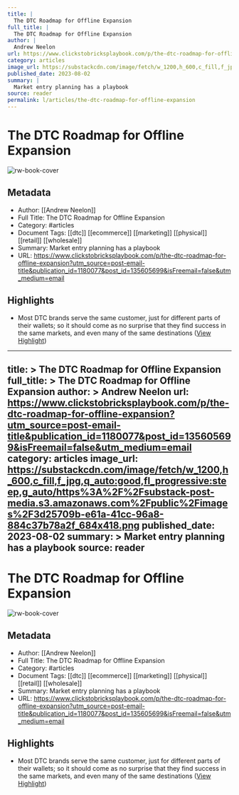 ```yaml
---
title: |
  The DTC Roadmap for Offline Expansion
full_title: |
  The DTC Roadmap for Offline Expansion
author: |
  Andrew Neelon
url: https://www.clickstobricksplaybook.com/p/the-dtc-roadmap-for-offline-expansion?utm_source=post-email-title&publication_id=1180077&post_id=135605699&isFreemail=false&utm_medium=email
category: articles
image_url: https://substackcdn.com/image/fetch/w_1200,h_600,c_fill,f_jpg,q_auto:good,fl_progressive:steep,g_auto/https%3A%2F%2Fsubstack-post-media.s3.amazonaws.com%2Fpublic%2Fimages%2F3d25709b-e61a-41cc-96a8-884c37b78a2f_684x418.png
published_date: 2023-08-02
summary: |
  Market entry planning has a playbook
source: reader
permalink: l/articles/the-dtc-roadmap-for-offline-expansion
---
```

# The DTC Roadmap for Offline Expansion

![rw-book-cover](https://substackcdn.com/image/fetch/w_1200,h_600,c_fill,f_jpg,q_auto:good,fl_progressive:steep,g_auto/https%3A%2F%2Fsubstack-post-media.s3.amazonaws.com%2Fpublic%2Fimages%2F3d25709b-e61a-41cc-96a8-884c37b78a2f_684x418.png)

## Metadata
- Author: [[Andrew Neelon]]
- Full Title: The DTC Roadmap for Offline Expansion
- Category: #articles
- Document Tags: [[dtc]] [[ecommerce]] [[marketing]] [[physical]] [[retail]] [[wholesale]] 
- Summary: Market entry planning has a playbook
- URL: https://www.clickstobricksplaybook.com/p/the-dtc-roadmap-for-offline-expansion?utm_source=post-email-title&publication_id=1180077&post_id=135605699&isFreemail=false&utm_medium=email

## Highlights
- Most DTC brands serve the same customer, just for different parts of their wallets; so it should come as no surprise that they find success in the same markets, and even many of the same destinations ([View Highlight](https://read.readwise.io/read/01h83ynfddpxnnnxc0cmsm4g0v))


---
title: >
  The DTC Roadmap for Offline Expansion
full_title: >
  The DTC Roadmap for Offline Expansion
author: >
  Andrew Neelon
url: https://www.clickstobricksplaybook.com/p/the-dtc-roadmap-for-offline-expansion?utm_source=post-email-title&publication_id=1180077&post_id=135605699&isFreemail=false&utm_medium=email
category: articles
image_url: https://substackcdn.com/image/fetch/w_1200,h_600,c_fill,f_jpg,q_auto:good,fl_progressive:steep,g_auto/https%3A%2F%2Fsubstack-post-media.s3.amazonaws.com%2Fpublic%2Fimages%2F3d25709b-e61a-41cc-96a8-884c37b78a2f_684x418.png
published_date: 2023-08-02
summary: >
  Market entry planning has a playbook
source: reader
---
# The DTC Roadmap for Offline Expansion

![rw-book-cover](https://substackcdn.com/image/fetch/w_1200,h_600,c_fill,f_jpg,q_auto:good,fl_progressive:steep,g_auto/https%3A%2F%2Fsubstack-post-media.s3.amazonaws.com%2Fpublic%2Fimages%2F3d25709b-e61a-41cc-96a8-884c37b78a2f_684x418.png)

## Metadata
- Author: [[Andrew Neelon]]
- Full Title: The DTC Roadmap for Offline Expansion
- Category: #articles
- Document Tags: [[dtc]] [[ecommerce]] [[marketing]] [[physical]] [[retail]] [[wholesale]] 
- Summary: Market entry planning has a playbook
- URL: https://www.clickstobricksplaybook.com/p/the-dtc-roadmap-for-offline-expansion?utm_source=post-email-title&publication_id=1180077&post_id=135605699&isFreemail=false&utm_medium=email

## Highlights
- Most DTC brands serve the same customer, just for different parts of their wallets; so it should come as no surprise that they find success in the same markets, and even many of the same destinations ([View Highlight](https://read.readwise.io/read/01h83ynfddpxnnnxc0cmsm4g0v))


